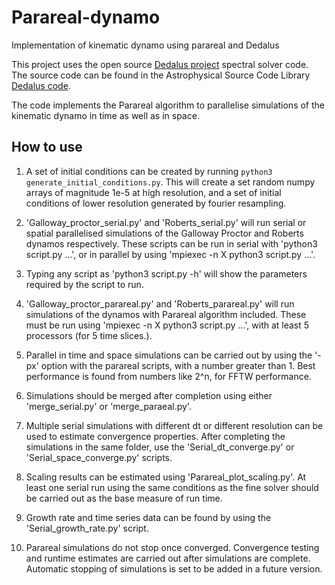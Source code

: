 # Parareal-dynamo
Implementation of kinematic dynamo using parareal and Dedalus

This project uses the open source [Dedalus project](http://dedalus-project.org) spectral solver code.
The source code can be found in the Astrophysical Source Code Library [Dedalus code](http://ascl.net/1603.015).

The code implements the Parareal algorithm to parallelise simulations of the kinematic dynamo in time 
as well as in space. 

## How to use
1. A set of initial conditions can be created by running `python3 generate_initial_conditions.py`. This will create a set random numpy arrays of magnitude 1e-5 at high resolution, and a set of initial conditions of lower resolution generated by fourier resampling.

2. 'Galloway_proctor_serial.py' and 'Roberts_serial.py' will run serial or spatial parallelised simulations of the Galloway Proctor and Roberts dynamos respectively. These scripts can be run in serial with 'python3 script.py ...', or in parallel by using 'mpiexec -n X python3 script.py ...'.

3. Typing any script as 'python3 script.py -h' will show the parameters required by the script to run. 

4. 'Galloway_proctor_parareal.py' and 'Roberts_parareal.py' will run simulations of the dynamos with Parareal algorithm included. These must be run using 'mpiexec -n X python3 script.py ...', with at least 5 processors (for 5 time slices.). 

5. Parallel in time and space simulations can be carried out by using the '-px' option with the parareal scripts, with a number greater than 1. Best performance is found from numbers like 2^n, for FFTW performance. 

6. Simulations should be merged after completion using either 'merge_serial.py' or 'merge_paraeal.py'.

7. Multiple serial simulations with different dt or different resolution can be used to estimate convergence properties. After completing the simulations in the same folder, use the 'Serial_dt_converge.py' or 'Serial_space_converge.py' scripts.

8. Scaling results can be estimated using 'Parareal_plot_scaling.py'. At least one serial run using the same conditions as the fine solver should be carried out as the base measure of run time. 

9. Growth rate and time series data can be found by using the 'Serial_growth_rate.py' script. 

10. Parareal simulations do not stop once converged. Convergence testing and runtime estimates are carried out after simulations are complete. Automatic stopping of simulations is set to be added in a future version. 
